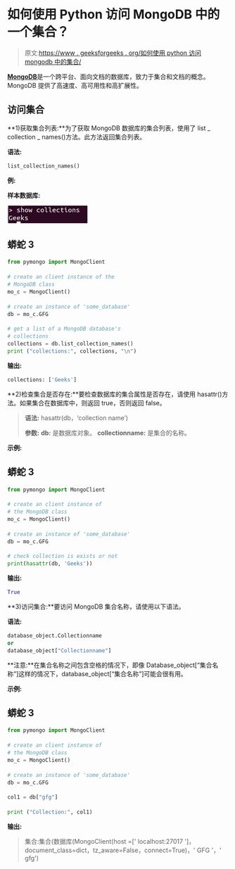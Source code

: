 # 如何使用 Python 访问 MongoDB 中的一个集合？

> 原文:[https://www . geeksforgeeks . org/如何使用 python 访问 mongodb 中的集合/](https://www.geeksforgeeks.org/how-to-access-a-collection-in-mongodb-using-python/)

[**MongoDB**](https://www.geeksforgeeks.org/mongodb-and-python/)是一个跨平台、面向文档的数据库，致力于集合和文档的概念。MongoDB 提供了高速度、高可用性和高扩展性。

## 访问集合

**1)获取集合列表:**为了获取 MongoDB 数据库的集合列表，使用了 list _ collection _ names()方法。此方法返回集合列表。

**语法:**

```py
list_collection_names()

```

**例:**

**样本数据库:**

![](img/6d7af52163e1551f514cd2b0cb91b33b.png)

## 蟒蛇 3

```py
from pymongo import MongoClient

# create an client instance of the 
# MongoDB class
mo_c = MongoClient()

# create an instance of 'some_database'
db = mo_c.GFG

# get a list of a MongoDB database's 
# collections
collections = db.list_collection_names()
print ("collections:", collections, "\n")
```

**输出:**

```py
collections: ['Geeks'] 

```

**2)检查集合是否存在:**要检查数据库的集合属性是否存在，请使用 hasattr()方法。如果集合在数据库中，则返回 true，否则返回 false。

> **语法:** hasattr(db，‘collection name’)
> 
> **参数:**
> **db:** 是数据库对象。
> **collectionname:** 是集合的名称。

**示例:**

## 蟒蛇 3

```py
from pymongo import MongoClient

# create an client instance of 
# the MongoDB class
mo_c = MongoClient()

# create an instance of 'some_database'
db = mo_c.GFG

# check collection is exists or not 
print(hasattr(db, 'Geeks'))
```

**输出:**

```py
True
```

**3)访问集合:**要访问 MongoDB 集合名称，请使用以下语法。

**语法:**

```py
database_object.Collectionname
or
database_object["Collectionname"]
```

**注意:**在集合名称之间包含空格的情况下，即像 Database_object[“集合名称”]这样的情况下，database_object[“集合名称”]可能会很有用。

**示例:**

## 蟒蛇 3

```py
from pymongo import MongoClient

# create an client instance of
# the MongoDB class
mo_c = MongoClient()

# create an instance of 'some_database'
db = mo_c.GFG

col1 = db["gfg"]

print ("Collection:", col1)
```

**输出:**

> 集合:集合(数据库(MongoClient(host =[' localhost:27017 ']，document_class=dict，tz_aware=False，connect=True)，' GFG '，' gfg')